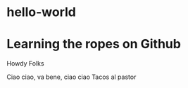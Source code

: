 # hello-world
Learning the ropes on Github
=================

Howdy Folks

Ciao ciao, va bene, ciao ciao
Tacos al pastor
